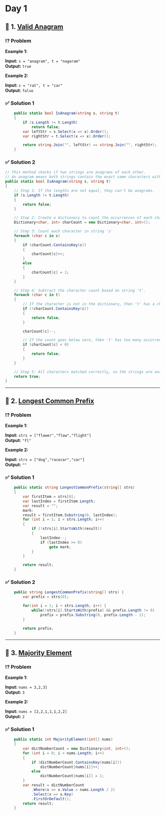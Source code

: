 # Day 1

## 📌 1. [Valid Anagram](https://leetcode.com/problems/valid-anagram)

### ⁉️ Problem

**Example 1:**

**Input:** `s = "anagram", t = "nagaram"`  
**Output:** `true`

**Example 2:**

**Input:** `s = "rat", t = "car"`  
**Output:** `false`

### ✅ Solution 1

```cs
    public static bool IsAnagram(string s, string t)
    {
        if (s.Length != t.Length)
            return false;
        var leftStr = s.Select(x => x).Order();
        var rightStr = t.Select(x => x).Order();

        return string.Join("", leftStr) == string.Join("", rightStr);
    }
```

### ✅ Solution 2

```cs
// This method checks if two strings are anagrams of each other.
// An anagram means both strings contain the exact same characters with the same frequency, but possibly in a different order.
public static bool IsAnagram(string s, string t)
{
    // Step 1: If the lengths are not equal, they can't be anagrams.
    if (s.Length != t.Length)
    {
        return false;
    }

    // Step 2: Create a dictionary to count the occurrences of each character in string 's'.
    Dictionary<char, int> charCount = new Dictionary<char, int>();

    // Step 3: Count each character in string 's'
    foreach (char c in s)
    {
        if (charCount.ContainsKey(c))
        {
            charCount[c]++;
        }
        else
        {
            charCount[c] = 1;
        }
    }

    // Step 4: Subtract the character count based on string 't'.
    foreach (char c in t)
    {
        // If the character is not in the dictionary, then 't' has a character not in 's'.
        if (!charCount.ContainsKey(c))
        {
            return false;
        }

        charCount[c]--;

        // If the count goes below zero, then 't' has too many occurrences of a character.
        if (charCount[c] < 0)
        {
            return false;
        }
    }

    // Step 5: All characters matched correctly, so the strings are anagrams.
    return true;
}
```

---

## 📌 2. [Longest Common Prefix](https://leetcode.com/problems/longest-common-prefix/)

### ⁉️ Problem

**Example 1:**

**Input:** `strs = ["flower","flow","flight"]`  
**Output:** `"fl"`

**Example 2:**

**Input:** `strs = ["dog","racecar","car"]`  
**Output:** `""`

### ✅ Solution 1

```cs
    public static string LongestCommonPrefix(string[] strs)
    {
        var firstItem = strs[0];
        var lastIndex = firstItem.Length;
        var result = "";
        mark:
        result = firstItem.Substring(0, lastIndex);
        for (int i = 1; i < strs.Length; i++)
        {
            if (!strs[i].StartsWith(result))
            {
                lastIndex--;
                if (lastIndex >= 0)
                    goto mark;
            }
        }

        return result;
    }
```

### ✅ Solution 2

```cs
    public string LongestCommonPrefix(string[] strs) {
        var prefix = strs[0];

        for(int i = 1; i < strs.Length; i++) {
            while(!strs[i].StartsWith(prefix) && prefix.Length != 0)
                prefix = prefix.Substring(0, prefix.Length - 1);
        }

        return prefix;
    }
```

---

## 📌 3. [Majority Element](https://leetcode.com/problems/majority-element/)

### ⁉️ Problem

**Example 1:**

**Input:** `nums = 3,2,3]`  
**Output:** `3`

**Example 2:**

**Input:** `nums = [2,2,1,1,1,2,2]`  
**Output:** `2`

### ✅ Solution 1

```cs
    public static int MajorityElement(int[] nums)
    {
        var dictNumberCount = new Dictionary<int, int>();
        for (int i = 0; i < nums.Length; i++)
        {
            if (dictNumberCount.ContainsKey(nums[i]))
                dictNumberCount[nums[i]]++;
            else
                dictNumberCount[nums[i]] = 1;
        }
        var result = dictNumberCount
            .Where(x => x.Value > nums.Length / 2)
            .Select(x => x.Key)
            .FirstOrDefault();
        return result;
    }
```
